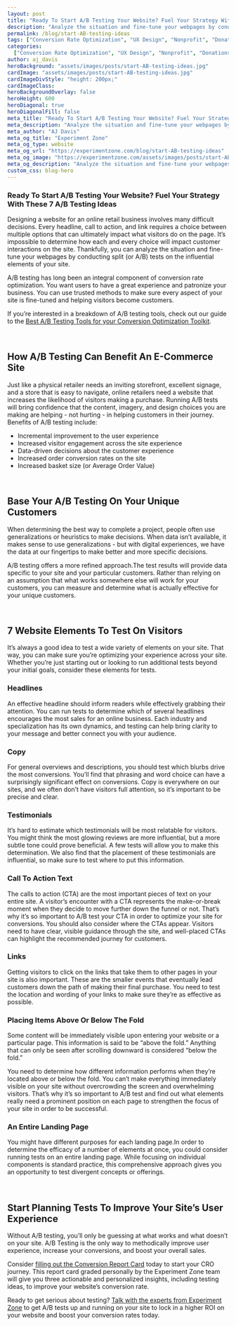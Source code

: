 ```yaml
---
layout: post
title: "Ready To Start A/B Testing Your Website? Fuel Your Strategy With These 7 A/B Testing Ideas"
description: "Analyze the situation and fine-tune your webpages by conducting tests on all the important elements of your site."
permalink: /blog/start-AB-testing-ideas
tags: ["Conversion Rate Optimization", "UX Design", "Nonprofit", "Donations"]
categories:
  ["Conversion Rate Optimization", "UX Design", "Nonprofit", "Donations"]
author: aj_davis
heroBackground: "assets/images/posts/start-AB-testing-ideas.jpg"
cardImage: "assets/images/posts/start-AB-testing-ideas.jpg"
cardImageDivStyle: "height: 200px;"
cardImageClass:
heroBackgroundOverlay: false
heroHeight: 600
heroDiagonal: true
heroDiagonalFill: false
meta_title: "Ready To Start A/B Testing Your Website? Fuel Your Strategy With These 7 A/B Testing Ideas"
meta_description: "Analyze the situation and fine-tune your webpages by conducting tests on all the important elements of your site."
meta_author: "AJ Davis"
meta_og_title: "Experiment Zone"
meta_og_type: website
meta_og_url: "https://experimentzone.com/blog/start-AB-testing-ideas"
meta_og_image: "https://experimentzone.com/assets/images/posts/start-AB-testing-ideas.jpg"
meta_og_description: "Analyze the situation and fine-tune your webpages by conducting tests on all the important elements of your site."
custom_css: blog-hero
---
```


<style>.hero-image .hero-text h1 {
    font-size: 2rem;
    background: rgba(111,66,183, 0.8);
    padding: 10px;
    } 
    @media (min-width: 768px) {
        .hero-image .hero-text h1 {
            font-size: 2.7rem;
            padding: 40px;
        }
    }
    @media (max-width: 767px) {
        .hero-image.hero-image-set-height {
            height: 400px !important;
        }
    }
</style>

### Ready To Start A/B Testing Your Website? Fuel Your Strategy With These 7 A/B Testing Ideas

Designing a website for an online retail business involves many difficult decisions. Every headline, call to action, and link requires a choice between multiple options that can ultimately impact what visitors do on the page. It’s impossible to determine how each and every choice will impact customer interactions on the site. Thankfully, you can analyze the situation and fine-tune your webpages by conducting split (or A/B) tests on the influential elements of your site.

A/B testing has long been an integral component of conversion rate optimization. You want users to have a great experience and patronize your business. You can use trusted methods to make sure every aspect of your site is fine-tuned and helping visitors become customers.

If you’re interested in a breakdown of A/B testing tools, check out our guide to the [Best A/B Testing Tools for your Conversion Optimization Toolkit](https://experimentzone.com/blog/ab-testing-tools/).

<br>

## How A/B Testing Can Benefit An E-Commerce Site

Just like a physical retailer needs an inviting storefront, excellent signage, and a store that is easy to navigate, online retailers need a website that increases the likelihood of visitors making a purchase. Running A/B tests will bring confidence that the content, imagery, and design choices you are making are helping - not hurting - in helping customers in their journey.
Benefits of A/B testing include:

- Incremental improvement to the user experience
- Increased visitor engagement across the site experience
- Data-driven decisions about the customer experience
- Increased order conversion rates on the site
- Increased basket size (or Average Order Value)

<br />

## Base Your A/B Testing On Your Unique Customers

When determining the best way to complete a project, people often use generalizations or heuristics to make decisions. When data isn’t available, it makes sense to use generalizations - but with digital experiences, we have the data at our fingertips to make better and more specific decisions.

A/B testing offers a more refined approach.The test results will provide data specific to your site and your particular customers. Rather than relying on an assumption that what works somewhere else will work for your customers, you can measure and determine what is actually effective for your unique customers.

<br />

## 7 Website Elements To Test On Visitors

It’s always a good idea to test a wide variety of elements on your site. That way, you can make sure you’re optimizing your experience across your site. Whether you’re just starting out or looking to run additional tests beyond your initial goals, consider these elements for tests.

### Headlines

An effective headline should inform readers while effectively grabbing their attention. You can run tests to determine which of several headlines encourages the most sales for an online business. Each industry and specialization has its own dynamics, and testing can help bring clarity to your message and better connect you with your audience.

### Copy

For general overviews and descriptions, you should test which blurbs drive the most conversions. You’ll find that phrasing and word choice can have a surprisingly significant effect on conversions. Copy is everywhere on our sites, and we often don’t have visitors full attention, so it’s important to be precise and clear.

### Testimonials

It’s hard to estimate which testimonials will be most relatable for visitors. You might think the most glowing reviews are more influential, but a more subtle tone could prove beneficial. A few tests will allow you to make this determination. We also find that the placement of these testimonials are influential, so make sure to test where to put this information.

### Call To Action Text

The calls to action (CTA) are the most important pieces of text on your entire site. A visitor’s encounter with a CTA represents the make-or-break moment when they decide to move further down the funnel or not. That’s why it’s so important to A/B test your CTA in order to optimize your site for conversions. You should also consider where the CTAs appear. Visitors need to have clear, visible guidance through the site, and well-placed CTAs can highlight the recommended journey for customers.

### Links

Getting visitors to click on the links that take them to other pages in your site is also important. These are the smaller events that eventually lead customers down the path of making their final purchase. You need to test the location and wording of your links to make sure they’re as effective as possible.

### Placing Items Above Or Below The Fold

Some content will be immediately visible upon entering your website or a particular page. This information is said to be “above the fold.” Anything that can only be seen after scrolling downward is considered “below the fold.”

You need to determine how different information performs when they’re located above or below the fold. You can’t make everything immediately visible on your site without overcrowding the screen and overwhelming visitors. That’s why it’s so important to A/B test and find out what elements really need a prominent position on each page to strengthen the focus of your site in order to be successful.

### An Entire Landing Page

You might have different purposes for each landing page.In order to determine the efficacy of a number of elements at once, you could consider running tests on an entire landing page. While focusing on individual components is standard practice, this comprehensive approach gives you an opportunity to test divergent concepts or offerings.

<br>

## Start Planning Tests To Improve Your Site’s User Experience

Without A/B testing, you’ll only be guessing at what works and what doesn’t on your site. A/B Testing is the only way to methodically improve user experience, increase your conversions, and boost your overall sales.

Consider [filling out the Conversion Report Card](https://experimentzone.com/giveaways/actionable_conversion_insights/) today to start your CRO journey. This report card graded personally by the Experiment Zone team will give you three actionable and personalized insights, including testing ideas, to improve your website’s conversion rate.

Ready to get serious about testing? [Talk with the experts from Experiment Zone](https://experimentzone.com/services/) to get A/B tests up and running on your site to lock in a higher ROI on your website and boost your conversion rates today.
